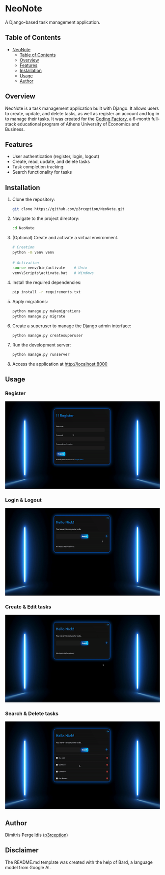 
# NeoNote

A Django-based task management application.

## Table of Contents
- [NeoNote](#neonote)
  - [Table of Contents](#table-of-contents)
  - [Overview](#overview)
  - [Features](#features)
  - [Installation](#installation)
  - [Usage](#usage)
  - [Author](#author)

## Overview

NeoNote is a task management application built with Django. It allows users to create, update, and delete tasks, as well as register an account and log in to manage their tasks. It was created for the [Coding Factory](https://codingfactory.aueb.gr/), a 6-month full-stack educational program of Athens University of Economics and Business.

## Features

- User authentication (register, login, logout)
- Create, read, update, and delete tasks
- Task completion tracking
- Search functionality for tasks

## Installation

1. Clone the repository:

    ```bash
    git clone https://github.com/p3rception/NeoNote.git
    ```

2. Navigate to the project directory:

    ```bash
    cd NeoNote
    ```
3. (Optional) Create and activate a virtual environment.

    ```bash
    # Creation
    python -m venv venv
    
    # Activation
    source venv/bin/activate    # Unix
    venv\Scripts\activate.bat   # Windows
    ```

4. Install the required dependencies:

    ```bash
    pip install -r requirements.txt
    ```

5. Apply migrations:

    ```bash
    python manage.py makemigrations
    python manage.py migrate
    ```

6. Create a superuser to manage the Django admin interface:

    ```bash
    python manage.py createsuperuser
    ```

7. Run the development server:

    ```bash
    python manage.py runserver
    ```

8. Access the application at [http://localhost:8000](http://localhost:8000)

## Usage

### Register
![](./demo/register.gif)
### Login & Logout
![](./demo/login-logout.gif)
### Create & Edit tasks
![](./demo/create-edit-tasks.gif)
### Search & Delete tasks
![](./demo/search-delete-tasks.gif)

## Author

Dimitris Pergelidis ([p3rception](https://github.com/p3rception))

## Disclaimer

The README.md template was created with the help of Bard, a language model from Google AI.
